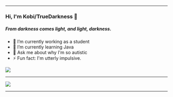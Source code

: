 
<hr>

### Hi, I'm Kobi/TrueDarkness 👋
##### From darkness comes light, and light, darkness.

- 🔭 I’m currently working as a student
- 🌱 I’m currently learning Java
- 💬 Ask me about why I'm so autistic
- ⚡ Fun fact: I'm utterly impulsive.

<img src="https://github-readme-stats.vercel.app/api?username=kobito-kun&&show_icons=true&title_color=ffffff&icon_color=bb2acf&text_color=daf7dc&bg_color=151515">
<hr>
<img src="https://github-readme-stats.vercel.app/api/top-langs/?username=kobito-kun&layout=compact">
<hr>
